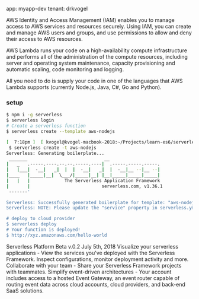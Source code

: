 





app: myapp-dev
tenant: drkvogel

AWS Identity and Access Management (IAM) enables you to manage access to AWS services and resources securely. Using IAM, you can create and manage AWS users and groups, and use permissions to allow and deny their access to AWS resources.

AWS Lambda runs your code on a high-availability compute infrastructure and performs all of the administration of the compute resources, including server and operating system maintenance, capacity provisioning and automatic scaling, code monitoring and logging.

All you need to do is supply your code in one of the languages that AWS Lambda supports (currently Node.js, Java, C#, Go and Python).

### setup

```bash
$ npm i -g serverless
$ serverless login
# Create a serverless function
$ serverless create --template aws-nodejs

[  7:18pm ]  [ kvogel@kvogel-macbook-2018:~/Projects/learn-es6/serverless(master✗) ]
 $ serverless create -t aws-nodejs
Serverless: Generating boilerplate...
 _______                             __
|   _   .-----.----.--.--.-----.----|  .-----.-----.-----.
|   |___|  -__|   _|  |  |  -__|   _|  |  -__|__ --|__ --|
|____   |_____|__|  \___/|_____|__| |__|_____|_____|_____|
|   |   |             The Serverless Application Framework
|       |                           serverless.com, v1.36.1
 -------'

Serverless: Successfully generated boilerplate for template: "aws-nodejs"
Serverless: NOTE: Please update the "service" property in serverless.yml with your service name

# deploy to cloud provider
$ serverless deploy
# Your function is deployed!
$ http://xyz.amazonaws.com/hello-world

```

Serverless Platform Beta v.0.2 July 5th, 2018
Visualize your serverless applications - View the services you've deployed with the Serverless Framework. Inspect configurations, monitor deployment activity and more.
Collaborate with your team - Share your Serverless Framework projects with teammates.
Simplify event-driven architectures - Your account includes access to a hosted Event Gateway, an event router capable of routing event data across cloud accounts, cloud providers, and back-end SaaS solutions.
